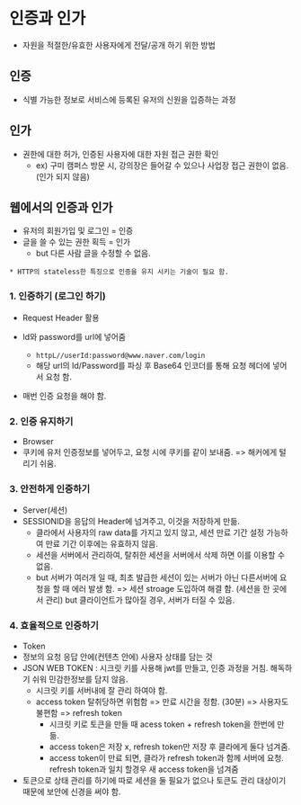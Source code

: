 # 인증과 인가

- 자원을 적절한/유효한 사용자에게 전달/공개 하기 위한 방법



## 인증

- 식별 가능한 정보로 서비스에 등록된 유저의 신원을 입증하는 과정

  

## 인가

- 권한에 대한 허가, 인증된 사용자에 대한 자원 접근 권한 확인
  - ex) 구미 캠퍼스 방문 시, 강의장은 들어갈 수 있으나 사업장 접근 권한이 없음.(인가 되지 않음)





## 웹에서의 인증과 인가

- 유저의 회원가입 및 로그인 = 인증
- 글을 쓸 수 있는 권한 획득 = 인가
  - but 다른 사람 글을 수정할 수 없음.

`* HTTP의 stateless한 특징으로 인증을 유지 시키는 기술이 필요 함. `



### 1. 인증하기 (로그인 하기)

- Request Header 활용
- Id와 password를 url에 넣어줌
  - `httpL//userId:password@www.naver.com/login`
  - 해당 url의 Id/Password를 파싱 후 Base64 인코더를 통해 요청 헤더에 넣어서 요청 함.

- 매번 인증 요청을 해야 함.

### 2. 인증 유지하기

- Browser
- 쿠키에 유저 인증정보를 넣어두고, 요청 시에 쿠키를 같이 보내줌.
  => 해커에게 털리기 쉬움.

### 3. 안전하게 인증하기

- Server(세션)
- SESSIONID을 응답의 Header에 넘겨주고, 이것을 저장하게 만듦.
  - 클라에서 사용자의 raw data를 가지고 있지 않고, 세션 만료 기간 설정 가능하여 만료 기간 이후에는 유효하지 않음.
  - 세션을 서버에서 관리하여, 탈취한 세션을 서버에서 삭제 하면 이를 이용할 수 없음.
  - but 서버가 여러개 일 때, 최초 발급한 세션이 있는 서버가 아닌 다른서버에 요청을 할 때 에러 발생 함.
    => 세션 stroage 도입하여 해결 함. (세션을 한 곳에서 관리)
    but 클라이언트가 많아질 경우, 서버가 터질 수 있음.

### 4. 효율적으로 인증하기

- Token
- 정보의 요청 응답 안에(컨텐츠 안에) 사용자 상태를 담는 것
- JSON WEB TOKEN : 시크릿 키를 사용해 jwt를 만들고, 인증 과정을 거침. 해독하기 쉬워 민감한정보를 담지 않음.
  - 시크릿 키를 서버내에 잘 관리 하여야 함.
  - access token 탈취당하면 위험함 => 만료 시간을 정함. (30분) => 사용자도 불편함 => refresh token
    - 시크릿 키로 토큰을 만들 때 acess token + refresh token을 한번에 만듦.
    - access token은 저장 x, refresh token만 저장 후 클라에게 둘다 넘겨줌.
    - access token이 만료 되면, 클라가 refresh token과 함께 서버에 요청. refresh token과 일치 할경우 새 access token을 넘겨줌
- 토큰으로 상태 관리를 하기에 따로 세션을 둘 필요가 없으나 토큰도 관리 대상이기 때문에 보안에 신경을 써야 함.
